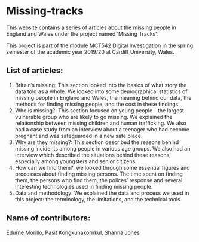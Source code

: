 # Missing-tracks

This website contains a series of articles about the missing people in England and Wales under the project named ‘Missing Tracks’. 

This project is part of the module MCT542 Digital Investigation in the spring semester of the academic year 2019/20 at Cardiff University, Wales.

## List of articles:

1. Britain’s missing: This section looked into the basics of what story the data told as a whole. We looked into some demographical statistics of missing people in England and Wales, the meaning behind our data, the methods for finding missing people, and the cost in these findings.
2. Who is missing?: This section focused on young people - the largest vulnerable group who are likely to go missing. We explained the relationship between missing children and human trafficking. We also had a case study from an interview about a teenager who had become pregnant and was safeguarded in a new safe place.
3. Why are they missing?: This section described the reasons behind missing incidents among people in various age groups. We also had an interview which described the situations behind these reasons, especially among youngsters and senior citizens.
4. How can we find them?: we looked through some essential figures and processes about finding missing persons. The time spent on finding them, the persons who find them, the polices’ response and several interesting technologies used in finding missing people.
5. Data and methodology: We explained the data and process we used in this project: the terminology, the limitations, and the technical tools.

## Name of contributors:

Edurne Morillo, Pasit Kongkunakornkul, Shanna Jones